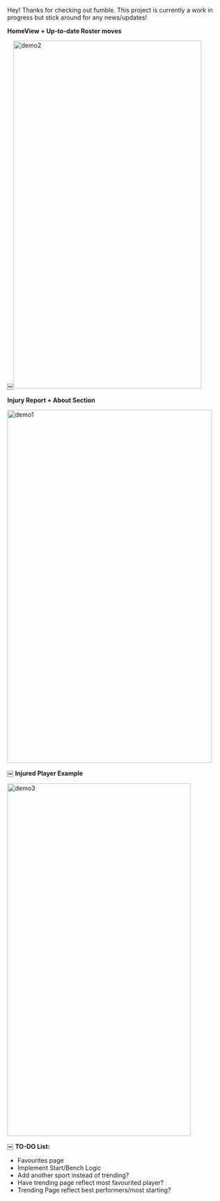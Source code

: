 Hey! Thanks for checking out fumble. This project is currently a work in progress but stick around for any news/updates!


**HomeView + Up-to-date Roster moves**

￼<img width="432" height="798" alt="demo2" src="https://github.com/user-attachments/assets/717e8dd8-9c46-4a9d-b03c-8504816a4a3c" />



**Injury Report + About Section**

<img width="470" height="810" alt="demo1" src="https://github.com/user-attachments/assets/e0460e26-b785-4cfc-943b-9250807a150a" />


￼
**Injured Player Example**

<img width="421" height="809" alt="demo3" src="https://github.com/user-attachments/assets/1ffd8f99-388f-4260-8808-04d98e469c96" />


￼
**TO-DO List:**
- Favourites page
- Implement Start/Bench Logic
- Add another sport instead of trending?
- Have trending page reflect most favourited player?
- Trending Page reflect best performers/most starting?
